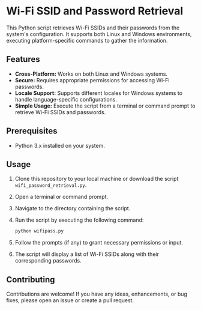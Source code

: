 # Wi-Fi SSID and Password Retrieval

This Python script retrieves Wi-Fi SSIDs and their passwords from the system's configuration. It supports both Linux and Windows environments, executing platform-specific commands to gather the information.

## Features

- **Cross-Platform:** Works on both Linux and Windows systems.
- **Secure:** Requires appropriate permissions for accessing Wi-Fi passwords.
- **Locale Support:** Supports different locales for Windows systems to handle language-specific configurations.
- **Simple Usage:** Execute the script from a terminal or command prompt to retrieve Wi-Fi SSIDs and passwords.

## Prerequisites

- Python 3.x installed on your system.

## Usage

1. Clone this repository to your local machine or download the script `wifi_password_retrieval.py`.

2. Open a terminal or command prompt.

3. Navigate to the directory containing the script.

4. Run the script by executing the following command:

    ```bash
    python wifipass.py
    ```

5. Follow the prompts (if any) to grant necessary permissions or input.

6. The script will display a list of Wi-Fi SSIDs along with their corresponding passwords.

## Contributing

Contributions are welcome! If you have any ideas, enhancements, or bug fixes, please open an issue or create a pull request.
